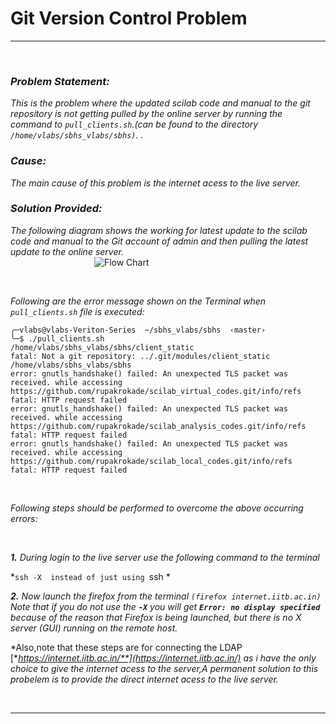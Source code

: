 # Git Version Control Problem
---
<br/> 

### ***Problem Statement:***
*This is the problem where the updated scilab code and manual to the git repository is not getting pulled by the online server by running the command to *`pull_clients.sh`*.(can be found to the directory *`/home/vlabs/sbhs_vlabs/sbhs)`*.
.*


### ***Cause:***
*The main cause of this problem is the internet acess to the live server.*

### ***Solution Provided:***
*The following diagram shows the working for latest update to the scilab code and manual to the Git account of admin and then pulling the latest update to the online server.*
<br />
&nbsp;&nbsp;&nbsp;&nbsp;&nbsp;&nbsp;&nbsp;&nbsp;&nbsp;&nbsp;&nbsp;&nbsp;&nbsp;&nbsp;&nbsp;&nbsp;&nbsp;&nbsp;&nbsp;&nbsp;&nbsp;&nbsp;&nbsp;&nbsp;&nbsp;&nbsp;&nbsp;&nbsp;&nbsp;&nbsp;&nbsp;&nbsp;&nbsp;
 ![Flow Chart](http://www.mediafire.com/convkey/2ca2/7hdb496ov97985tzg.jpg)

<br/> 

*Following are the error message shown on the Terminal when `pull_clients.sh` file is executed:*

```
╭─vlabs@vlabs-Veriton-Series  ~/sbhs_vlabs/sbhs  ‹master›
╰─$ ./pull_clients.sh
/home/vlabs/sbhs_vlabs/sbhs/client_static
fatal: Not a git repository: ../.git/modules/client_static
/home/vlabs/sbhs_vlabs/sbhs
error: gnutls_handshake() failed: An unexpected TLS packet was received. while accessing https://github.com/rupakrokade/scilab_virtual_codes.git/info/refs
fatal: HTTP request failed
error: gnutls_handshake() failed: An unexpected TLS packet was received. while accessing https://github.com/rupakrokade/scilab_analysis_codes.git/info/refs
fatal: HTTP request failed
error: gnutls_handshake() failed: An unexpected TLS packet was received. while accessing https://github.com/rupakrokade/scilab_local_codes.git/info/refs
fatal: HTTP request failed
```
<br />

*Following steps should be performed to overcome the above occurring errors:* 

<br/>

***1.** During login to the live server use the following command to the terminal* 

*`ssh -X  instead of just using `ssh  *

***2.** Now launch the firefox from the terminal `(firefox internet.iitb.ac.in)` Note that if you do not use the **`-X`** you will get **`Error: no display specified`** because of the reason that Firefox is being launched, but there is no X server (GUI) running on the remote host.*

*Also,note that these steps are for connecting the LDAP [**https://internet.iitb.ac.in/**](https://internet.iitb.ac.in/) as i have the only choice to give the internet acess to the server,A permanent solution to this probelem is to provide the direct internet acess to the live server.*  

<br />

---











